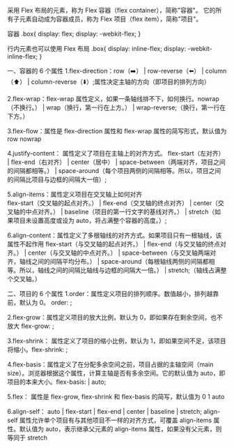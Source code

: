 采用 Flex 布局的元素，称为 Flex 容器（flex container），简称"容器"。
它的所有子元素自动成为容器成员，称为 Flex 项目（flex item），简称"项目"。

容器
.box{
display: flex;
display: -webkit-flex;
}

行内元素也可以使用 Flex 布局
.box{
display: inline-flex;
display: -webkit-inline-flex;
}

一、容器的 6 个属性
1.flex-direction：row（➡️） | row-reverse（⬅️） | column（⬆️） | column-reverse（⬇️）;属性决定主轴的方向（即项目的排列方向）

2.flex-wrap：flex-wrap 属性定义，如果一条轴线排不下，如何换行。nowrap（不换行。） | wrap（换行，第一行在上方。） | wrap-reverse;（换行，第一行在下方。）

3.flex-flow：属性是 flex-direction 属性和 flex-wrap 属性的简写形式，默认值为 row nowrap

4.justify-content： 属性定义了项目在主轴上的对齐方式。
flex-start（左对齐） | flex-end（右对齐） | center（居中） | space-between（两端对齐，项目之间的间隔都相等。） | space-around（每个项目两侧的间隔相等。所以，项目之间的间隔比项目与边框的间隔大一倍）;

5.align-items：属性定义项目在交叉轴上如何对齐  
flex-start（交叉轴的起点对齐。） | flex-end（交叉轴的终点对齐） | center（交叉轴的中点对齐。） | baseline（项目的第一行文字的基线对齐。） | stretch（如果项目未设置高度或设为 auto，将占满整个容器的高度。）;

6.align-content：属性定义了多根轴线的对齐方式。如果项目只有一根轴线，该属性不起作用
flex-start（与交叉轴的起点对齐。） | flex-end（与交叉轴的终点对齐。） | center（与交叉轴的中点对齐。） | space-between（与交叉轴两端对齐，轴线之间的间隔平均分布。） | space-around（每根轴线两侧的间隔都相等。所以，轴线之间的间隔比轴线与边框的间隔大一倍。） | stretch;（轴线占满整个交叉轴。）

二、项目的 6 个属性
1.order：属性定义项目的排列顺序。数值越小，排列越靠前，默认为 0。 order: <integer>;

2.flex-grow：属性定义项目的放大比例，默认为 0，即如果存在剩余空间，也不放大 flex-grow: <number>;

3.flex-shrink： 属性定义了项目的缩小比例，默认为 1，即如果空间不足，该项目将缩小。flex-shrink: <number>;

4.flex-basis：属性定义了在分配多余空间之前，项目占据的主轴空间（main size）。浏览器根据这个属性，计算主轴是否有多余空间。它的默认值为 auto，即项目的本来大小。flex-basis: <length> | auto;

5.flex： 属性是 flex-grow, flex-shrink 和 flex-basis 的简写，默认值为 0 1 auto

6.align-self： auto | flex-start | flex-end | center | baseline | stretch;
align-self 属性允许单个项目有与其他项目不一样的对齐方式，可覆盖 align-items 属性。默认值为 auto，表示继承父元素的 align-items 属性，如果没有父元素，则等同于 stretch
